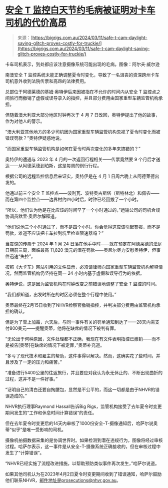 <!--yml

category: 未分类

date: 2024-05-29 12:30:03

-->

# [安全 T 监控白天节约毛病被证明对卡车司机的代价高昂](https://bigrigs.com.au/2024/03/11/safe-t-cam-daylight-saving-glitch-proves-costly-for-truckie/)

> 来源：[https://bigrigs.com.au/2024/03/11/safe-t-cam-daylight-saving-glitch-proves-costly-for-truckie/](https://bigrigs.com.au/2024/03/11/safe-t-cam-daylight-saving-glitch-proves-costly-for-truckie/)

卡车司机表示，到处都应该注意摄像系统可能出现的毛病。图像：阿尔夫·威尔逊

南澳安全 T 监控系统未能正确调整夏令时变化，导致了一名沮丧的资深跨州卡车司机意外收到法院传票和高昂的法律费用。

总部位于阿德莱德的基姆·奥特伊后来因被指在不允许的时间内从安全 T 监控点之间旅行而撤销了虚假或误导录入的指控，并且部分费用由国家重型车辆监管机构承担。

但随着澳大利亚大部分地区时钟再次于 4 月 7 日改回，奥特伊提出了他的故事，作为对他人的警示。

“澳大利亚其他地方的多少司机因为国家重型车辆监管机构忽视了夏令时变化而被错误罚款？”奥特伊疑惑地说。

“而国家重型车辆监管机构是如何在夏令时两次变化的多年来搞错的？”

奥特伊的遭遇与 2023 年 4 月的一次返回行程相关——传票竟然要 9 个月后才送达——从阿德莱德到珀斯，这是每周的例行行程。

根据公司的远程监控信息后来证实，奥特伊是在 4 月 1 日周六晚上从阿德莱德出发的。

他通过前三个安全 T 监控点——波利瓦、波特奥古斯塔（斯特林北）和佩农——而在第四个监控点——边界村约四小时后，时钟已经回拨了一个小时。

“所以，他们认为他是在比应该的时间早了一个小时通过的，”运输公司的司机合规协调员默里·奥尼尔解释道。

“他们说他三个小时通过了，而不是四个小时。你会觉得这应该引起警报，而不是罚款，难道不应该把卡车拉到坑里检查限速器吗？”

当震惊的传票于 2024 年 1 月 24 日落在他手中时——就在预定在阿德莱德的法庭日期前三周，面临最高 11,820 澳元的潜在罚款——奥尼尔尽力安慰奥特伊，但事件迅速“失控”。

按照《大卡车》网站引用的文件显示，必须请律师向国家重型车辆监管机构解释情况，然而监管机构仍坚持在同一 24 小时内基于虚假和误导行为的依据。

奥特伊说，这是因为监管机构在时钟改变之前错误地调整了安全 T 监控的时间。

“我们都知道，出发时所在的时区必须在整个行程中使用。”

奥蒂最终在2月15日收到了NHVR检察官撤销指控，并判决部分费用由监管机构承担的确认。

但是为了雪上加霜，六天后，与同一事件有关的罚单通知到达了——28天内需支付800美元——提醒奥蒂，他将在缺席的情况下被判有罪。

“无论出于何种原因，文件处理都不正确，我现在有文件表明指控已撤销——而不是被告[奥蒂]在缺席的情况下被定罪，”奥蒂补充道。

“多亏了现代技术和雇主的帮助，这件事得以解决。然而，这确实花了些时间，并且涉及了一定的压力和痛苦。”

“准备进行5400公里的往返旅行，并且要应对我认为永无休止的、不断出现曲折的过程，这并不是一件好事。”

“证明自己的清白还要自掏腰包，显然是不公平的，而这一切都是由于NHVR的错误造成的。”

NHVR执行理事Raymond Hassall告诉Big Rigs，监管机构接受了去年夏令时变更期间发生的“工作和休息时间计算错误”的责任。

但在去年夏令时变更后的14天内审核了1000份安全-T-摄像通知后，哈萨尔说奥蒂“似乎”是唯一受影响的司机。

摄像机拍摄数据采集的是协调世界时。如果检测到潜在违规行为，图像将经过审核过程。哈萨尔表示，这一事件是从安全-T-摄像系统正确接收的，但在审核过程中发生了“计算错误”。

“NHVR已经实施了流程改进措施，以帮助预防类似事件再次发生，”哈萨尔说道。

如果其他司机认为在2023年4月2日夏令时变更期间收到了错误通知，哈萨尔鼓励他们联系NHVR，邮件地址是prosecutions@nhvr.gov.au。
